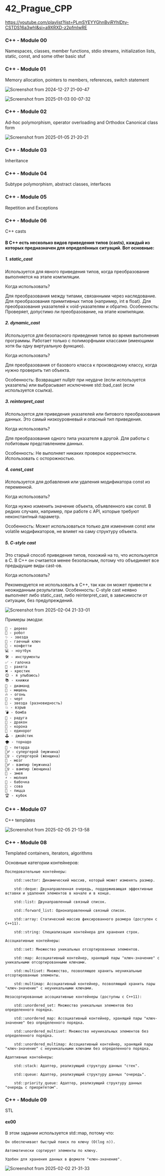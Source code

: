 # 42_Prague_CPP


https://youtube.com/playlist?list=PLmSYEYYGhnBviRYhIDty-CSTDS16a3whl&si=a9XRXD-z2pfmIwRE


### C++ - Module 00

Namespaces, classes, member functions, stdio streams, initialization lists, static, const, and some other basic stuf


### C++ - Module 01

Memory allocation, pointers to members, references, switch statement


![Screenshot from 2024-12-27 21-00-47](https://github.com/user-attachments/assets/c685a550-5955-4b68-985d-322a91584afa)


![Screenshot from 2025-01-03 00-07-32](https://github.com/user-attachments/assets/1302d0ab-b29d-477c-af81-baeeed193fbd)


### C++ - Module 02

Ad-hoc polymorphism, operator overloading and Orthodox Canonical class form


![Screenshot from 2025-01-05 21-20-21](https://github.com/user-attachments/assets/dd989ee8-e368-4312-b007-92bf14eecefb)


### C++ - Module 03

Inheritance

### C++ - Module 04

Subtype polymorphism, abstract classes, interfaces

### C++ - Module 05

Repetition and Exceptions

### C++ - Module 06

C++ casts

#### В C++ есть несколько видов приведения типов (casts), каждый из которых предназначен для определённых ситуаций. Вот основные:

##### 1. static_cast

Используется для явного приведения типов, когда преобразование выполняется на этапе компиляции.

Когда использовать?

Для преобразования между типами, связанными через наследование.
Для преобразования примитивных типов (например, int в float).
Для преобразования указателей к void-указателям и обратно.
Особенность: Проверяет, допустимо ли преобразование, на этапе компиляции.

##### 2. dynamic_cast

Используется для безопасного приведения типов во время выполнения программы. Работает только с полиморфными классами (имеющими хотя бы одну виртуальную функцию).

Когда использовать?

Для преобразования от базового класса к производному классу, когда нужно проверить тип объекта.

Особенность: Возвращает nullptr при неудаче (если используется указатель) или выбрасывает исключение std::bad_cast (если используется ссылка).

##### 3. reinterpret_cast

Используется для приведения указателей или битового преобразования данных. Это самый низкоуровневый и опасный тип приведения.

Когда использовать?

Для преобразования одного типа указателя в другой.
Для работы с побитовым представлением данных.

Особенность: Не выполняет никаких проверок корректности. Использовать с осторожностью.

##### 4. const_cast

Используется для добавления или удаления модификатора const из переменной.

Когда использовать?

Когда нужно изменить значение объекта, объявленного как const.
В редких случаях, например, при работе с API, которые требуют неконстантный параметр.

Особенность: Может использоваться только для изменения const или volatile модификаторов, не влияет на саму структуру объекта.

##### 5. C-style cast

Это старый способ приведения типов, похожий на то, что используется в C. В C++ он считается менее безопасным, потому что объединяет все предыдущие виды cast-ов.

Когда использовать?

Рекомендуется не использовать в C++, так как он может привести к неожиданным результатам.
Особенность: C-style cast неявно выполняет либо static_cast, либо reinterpret_cast, в зависимости от ситуации, без предупреждений.


![Screenshot from 2025-02-04 21-33-01](https://github.com/user-attachments/assets/dd8ed820-7cfc-485c-b09e-22e48ee378d1)


Примеры эмодзи:

    🌳 - дерево
    🤖 - робот
    ✨ - звезда
    🔧 - гаечный ключ
    🎉 - конфетти
    💻 - ноутбук
    🛠️ - инструменты
    ✅ - галочка
    🚀 - ракета
    ❌ - крестик
    😊 - я улыбаюсь)
    📚 - книжки
    💎 - диаманд
    🎯 - мишень
    🔥 - огонь
    👿 - черт
    🌟 - звезда (разновидность)
    💥 - взрыв
    💣 - бомба
    🌈 - радуга
    🐉 - дракон
    👑 - корона
    🦄 - единорог
    🕹️ - джойстик
    🌪️ - торнадо
    🧨 - петарда
    🦸‍♂️ - супергерой (мужчина)
    🦸‍♀️ - супергерой (женщина)
    🧠 - мозг
    🧛‍♂️ - вампир (мужчина)
    🧛‍♀️ - вампир (женщина)
    🐍 - змея
    ⚡ - молния
    🦋 - бабочка
    🦉 - сова
    🍕 - пицца
    🏆 - кубок


### C++ - Module 07

C++ templates

![Screenshot from 2025-02-05 21-13-58](https://github.com/user-attachments/assets/30a71d8b-77f5-48c2-aa43-b225ca59d42f)


### C++ - Module 08

Templated containers, iterators, algorithms

Основные категории контейнеров:

    Последовательные контейнеры:

        std::vector: Динамический массив, который может изменять размер.

        std::deque: Двунаправленная очередь, поддерживающая эффективные вставки и удаления элементов в начале и в конце.

        std::list: Двунаправленный связный список.

        std::forward_list: Однонаправленный связный список.

        std::array: Статический массив фиксированного размера (доступен с C++11).

        std::string: Специализация контейнера для хранения строк.

    Ассоциативные контейнеры:

        std::set: Множество уникальных отсортированных элементов.

        std::map: Ассоциативный контейнер, хранящий пары "ключ-значение" с уникальными отсортированными ключами.

        std::multiset: Множество, позволяющее хранить неуникальные отсортированные элементы.

        std::multimap: Ассоциативный контейнер, позволяющий хранить пары "ключ-значение" с неуникальными ключами.

    Незасортированные ассоциативные контейнеры (доступны с C++11):

        std::unordered_set: Множество уникальных элементов без определенного порядка.

        std::unordered_map: Ассоциативный контейнер, хранящий пары "ключ-значение" без определенного порядка.

        std::unordered_multiset: Множество неуникальных элементов без определенного порядка.

        std::unordered_multimap: Ассоциативный контейнер, хранящий пары "ключ-значение" с неуникальными ключами без определенного порядка.

    Адаптивные контейнеры:

        std::stack: Адаптер, реализующий структуру данных "стек".

        std::queue: Адаптер, реализующий структуру данных "очередь".

        std::priority_queue: Адаптер, реализующий структуру данных "очередь с приоритетом".

### C++ - Module 09

STL

#### ex00

В этом задании используется std::map, потому что:

    Он обеспечивает быстрый поиск по ключу (O(log n)).

    Автоматически сортирует элементы по ключу.

    Удобен для хранения данных в формате "ключ-значение".


![Screenshot from 2025-02-02 21-31-33](https://github.com/user-attachments/assets/5c3b2aea-800c-4f2d-89e0-0d802f769e0e)

